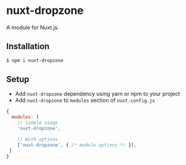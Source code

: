 # nuxt-dropzone

A module for Nuxt.js.

## Installation

```bash
$ npm i nuxt-dropzone 
```

## Setup
- Add `nuxt-dropzone` dependency using yarn or npm to your project
- Add `nuxt-dropzone` to `modules` section of `nuxt.config.js`

```js
{
  modules: [
    // Simple usage
    'nuxt-dropzone',

    // With options
    ['nuxt-dropzone', { /* module options */ }],
 ]
}
```



